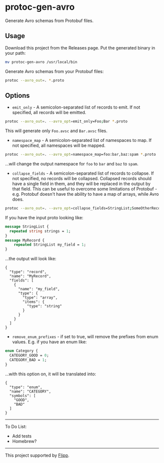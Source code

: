 # protoc-gen-avro
Generate Avro schemas from Protobuf files.

## Usage

Download this project from the Releases page. Put the generated binary in your path:

```bash
mv protoc-gen-avro /usr/local/bin
```

Generate Avro schemas from your Protobuf files:

```bash
protoc --avro_out=. *.proto
```

## Options

* `emit_only` - A semicolon-separated list of records to emit. If not specified, all records will be emitted.

```bash
protoc --avro_out=. --avro_opt=emit_only=Foo;Bar *.proto
```

This will generate only `Foo.avsc` and `Bar.avsc` files.

* `namespace_map` - A semicolon-separated list of namespaces to map. If not specified, all namespaces will be mapped.

```bash
protoc --avro_out=. --avro_opt=namespace_map=foo:bar,baz:spam *.proto
```

...will change the output namespace for `foo` to `bar` and `baz` to `spam`.

* `collapse_fields` - A semicolon-separated list of records to collapse. If not specified, no records will be collapsed. Collapsed records should have a single field in them, and they will be replaced in the output by that field. This can be useful to overcome some limitations of Protobuf - e.g. Protobuf doesn't have the ability to have a map of arrays, while Avro does.

```bash
protoc --avro_out=. --avro_opt=collapse_fields=StringList;SomeOtherRecord *.proto
```

If you have the input proto looking like:

```protobuf
message StringList {
  repeated string strings = 1;
}
message MyRecord {
    repeated StringList my_field = 1;
}
```

...the output will look like:

```avro
{
  "type": "record",
  "name": "MyRecord",
  "fields": [
    {
      "name": "my_field",
      "type": {
        "type": "array",
        "items": {
          "type": "string"
        }
      }
    }
  ]
}
```

* `remove_enum_prefixes` - if set to true, will remove the prefixes from enum values. E.g. if you have an enum like:
```protobuf
enum Category {
  CATEGORY_GOOD = 0;
  CATEGORY_BAD = 1;
}
```

...with this option on, it will be translated into:

```avro
{
  "type": "enum",
  "name": "CATEGORY",
  "symbols": [
    "GOOD",
    "BAD"
  ]
}
```

---

To Do List:

* Add tests
* Homebrew?

---

This project supported by [Flipp](https://corp.flipp.com/).
